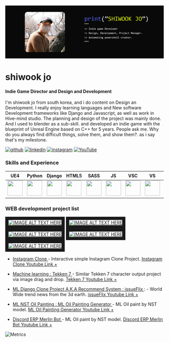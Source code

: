 ![Indie Game Director and Design and Development](https://github.com/github01main/hive-mind-studio/blob/main/images/github01main_banner_black.png)
# shiwook jo 
#### Indie Game Director and Design and Development
I'm shiwook jo from south korea, and i do content on Design an Development. I really enjoy learning languages and New software Development frameworks like Django and Javascript, as well as work in Hive-mind studio. The planning and design of the project was mainly done. And I used to blender as a sub-skill. and developed an indie game with the blueprint of Unreal Engine based on C++ for 5 years. People ask me. Why do you always find difficult things, solve them, and show them?. as i say that's my milestone.

[<img src='https://cdn.jsdelivr.net/npm/simple-icons@3.0.1/icons/github.svg' alt='github' height='40'>](https://github.com/github01main)  [<img src='https://cdn.jsdelivr.net/npm/simple-icons@3.0.1/icons/linkedin.svg' alt='linkedin' height='40'>](https://www.linkedin.com/in/shiwook-cho-7281a1199/)  [<img src='https://cdn.jsdelivr.net/npm/simple-icons@3.0.1/icons/instagram.svg' alt='instagram' height='40'>](https://www.instagram.com/shiwookcho/)  [<img src='https://cdn.jsdelivr.net/npm/simple-icons@3.0.1/icons/youtube.svg' alt='YouTube' height='40'>](https://www.youtube.com/channel/UCsnYIPC1TirIe8EToeWF0Fg) 

### Skills and Experience
| UE4 | Python | Django | HTML5 | SASS | JS | VSC | VS | Blender | PsShell | 웹팩 | Excel |
| ------ | ------ | ------ | ------ | ------ | ------ | ------ | ------ | ------ | ------ | ------ | ------ |
| <img height="48" width="48" src="https://cdn.jsdelivr.net/npm/simple-icons@v6/icons/unrealengine.svg" /> | <img height="48" width="48" src="https://cdn.jsdelivr.net/npm/simple-icons@v6/icons/python.svg" /> | <img height="48" width="48" src="https://cdn.jsdelivr.net/npm/simple-icons@v6/icons/django.svg" /> | <img height="48" width="48" src="https://cdn.jsdelivr.net/npm/simple-icons@v6/icons/html5.svg" /> | <img height="48" width="48" src="https://cdn.jsdelivr.net/npm/simple-icons@v6/icons/sass.svg" /> | <img height="48" width="48" src="https://cdn.jsdelivr.net/npm/simple-icons@v6/icons/javascript.svg" /> | <img height="48" width="48" src="https://cdn.jsdelivr.net/npm/simple-icons@v6/icons/visualstudiocode.svg" /> | <img height="48" width="48" src="https://cdn.jsdelivr.net/npm/simple-icons@v6/icons/visualstudio.svg" /> | <img height="48" width="48" src="https://cdn.jsdelivr.net/npm/simple-icons@v6/icons/blender.svg" /> | <img height="48" width="48" src="https://cdn.jsdelivr.net/npm/simple-icons@v6/icons/powershell.svg" /> | <img height="48" width="48" src="https://cdn.jsdelivr.net/npm/simple-icons@v6/icons/webpack.svg" /> | <img height="48" width="48" src="https://cdn.jsdelivr.net/npm/simple-icons@v6/icons/microsoftexcel.svg" /> | 

### WEB development project list

<a href="https://www.youtube.com/watch?v=uh5mh7eSi_4&feature=youtu.be
" target="_blank"><img src="https://i9.ytimg.com/vi/uh5mh7eSi_4/mq1.jpg?sqp=CJjG25IG&rs=AOn4CLCWiWc1MkANK9q1zyiWmdlz0d308g" 
alt="IMAGE ALT TEXT HERE" width="248" height="140" border="10" /></a>
<a href="https://www.youtube.com/watch?v=Fbh8Y2Z-_dg
" target="_blank"><img src="https://i9.ytimg.com/vi/Fbh8Y2Z-_dg/mq2.jpg?sqp=CJjG25IG&rs=AOn4CLDeL7mG8RPDzTDdobw507Bibtncxw" 
alt="IMAGE ALT TEXT HERE" width="248" height="140" border="10" /></a>
<a href="https://youtu.be/75sKAu7gVKc
" target="_blank"><img src="https://i9.ytimg.com/vi/75sKAu7gVKc/mq1.jpg?sqp=CJjG25IG&rs=AOn4CLDLk7T903wGWn7DY4uOctnXELRx8w" 
alt="IMAGE ALT TEXT HERE" width="248" height="140" border="10" /></a>
<a href="https://youtu.be/SO2X3Lsuw-8
" target="_blank"><img src="https://i9.ytimg.com/vi/SO2X3Lsuw-8/mq2.jpg?sqp=CJjG25IG&rs=AOn4CLDCKirs7Si_OgwbdRxlvX0ptDk-VA" 
alt="IMAGE ALT TEXT HERE" width="248" height="140" border="10" /></a>
<a href="https://youtu.be/vVbSRfmq_n8
" target="_blank"><img src="https://i9.ytimg.com/vi/vVbSRfmq_n8/mq1.jpg?sqp=CJjG25IG&rs=AOn4CLAP-lolyQSBTrbV5uOpv-ePTHmuSA" 
alt="IMAGE ALT TEXT HERE" width="248" height="140" border="10" /></a>

-  [ Instagram Clone ] - Interactive simple Instagram Clone Project. [ Instagram Clone Youtube Link + ]
-  [ Machine learning : Tekken 7 ] - Similar Tekken 7 character output project via image drag and drop. [ Tekken 7 Youtube Link + ]
-  [ ML Django Clone Project A.K.A Recommend System : issueFlix ]: - World Wide trend news from the 3d earth. [ issueFlix Youtube Link + ]
-  [ ML NST Oil Painting : ML Oil Painting Generator ] - ML Oil paint by NST model. [ ML Oil Painting Generator Youtube Link + ]
-  [ Discord ERP Merlin Bot ] - ML Oil paint by NST model. [ Discord ERP Merlin Bot Youtube Link + ]

   [ Instagram Clone ]: <https://github.com/be1le/instaCloneTFT>
   [ Machine learning : Tekken 7 ]: <https://github.com/be1le/Image_classification_SVC>
   [ ML Django Clone Project A.K.A Recommend System : issueFlix ]: <https://github.com/godchoi96/issueFlix>
   [ ML NST Oil Painting : ML Oil Painting Generator ]: <https://github.com/github01main/ML_Oil_Painting_Generator>
   [ Discord ERP Merlin Bot ]: < https://github.com/hopaom/merlin_bot >
   
   [ Instagram Clone Youtube Link + ]: < https://youtu.be/uh5mh7eSi_4 >
   [ Tekken 7 Youtube Link + ]: < https://youtu.be/Fbh8Y2Z-_dg >
   [ issueFlix Youtube Link + ]: < https://youtu.be/75sKAu7gVKc >
   [ ML Oil Painting Generator Youtube Link + ]: < https://youtu.be/SO2X3Lsuw-8 >
   [ Discord ERP Merlin Bot Youtube Link + ]: < https://youtu.be/vVbSRfmq_n8 >
   
![Metrics](https://metrics.lecoq.io/github01main?template=classic&isocalendar=1&languages=1&people=1&lines=1&introduction=1&isocalendar.duration=full-year&languages.limit=8&languages.sections=most-used&languages.colors=github&languages.threshold=0%25&languages.indepth=false&languages.analysis.timeout=15&languages.categories=markup%2C%20programming&languages.recent.categories=markup%2C%20programming&languages.recent.load=300&languages.recent.days=14&people.limit=24&people.size=28&people.types=followers%2C%20following&people.identicons=false&people.shuffle=false&introduction.title=true&config.timezone=Asia%2FSeoul&config.display=large)


